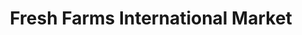 ---
title: "Fresh Farms International Market"
url: /chicago/fresh-farms-international-market/
shop: bakery
---